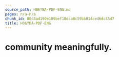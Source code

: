 ```yaml
---
source_path: H06YBA-PDF-ENG.md
pages: n/a-n/a
chunk_id: 80d8ad190e109bef10dca8c59bb014ce46dc4547
title: H06YBA-PDF-ENG
---
```

# community meaningfully.
